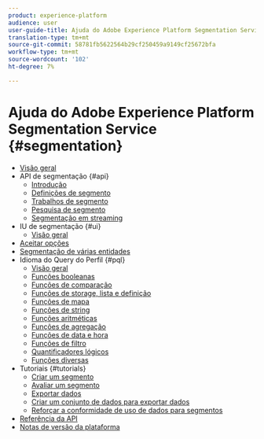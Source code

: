```yaml
---
product: experience-platform
audience: user
user-guide-title: Ajuda do Adobe Experience Platform Segmentation Service
translation-type: tm+mt
source-git-commit: 58781fb5622564b29cf250459a9149cf25672bfa
workflow-type: tm+mt
source-wordcount: '102'
ht-degree: 7%

---
```



# Ajuda do Adobe Experience Platform Segmentation Service {#segmentation}

- [Visão geral](home.md)
- API de segmentação {#api}
   - [Introdução](api/getting-started.md)
   - [Definições de segmento](api/segment-definitions.md)
   - [Trabalhos de segmento](api/segment-jobs.md)
   - [Pesquisa de segmento](api/segment-search.md)
   - [Segmentação em streaming](api/streaming-segmentation.md)
- IU de segmentação {#ui}
   - [Visão geral](ui/overview.md)
- [Aceitar opções](honoring-opt-outs.md)
- [Segmentação de várias entidades](multi-entity-segmentation.md)
- Idioma do Query do Perfil {#pql}
   - [Visão geral](pql/overview.md)
   - [Funções booleanas](pql/boolean-functions.md)
   - [Funções de comparação](pql/comparison-functions.md)
   - [Funções de storage, lista e definição](pql/array-functions.md)
   - [Funções de mapa](pql/map-functions.md)
   - [Funções de string](pql/string-functions.md)
   - [Funções aritméticas](pql/arithmetic-functions.md)
   - [Funções de agregação](pql/aggregation-functions.md)
   - [Funções de data e hora](pql/datetime-functions.md)
   - [Funções de filtro](pql/filter-functions.md)
   - [Quantificadores lógicos](pql/logical-quantifiers.md)
   - [Funções diversas](pql/misc-functions.md)
- Tutoriais {#tutorials}
   - [Criar um segmento](tutorials/create-a-segment.md)
   - [Avaliar um segmento](tutorials/evaluate-a-segment.md)
   - [Exportar dados](tutorials/export-data.md)
   - [Criar um conjunto de dados para exportar dados](tutorials/create-dataset-export-segment.md)
   - [Reforçar a conformidade de uso de dados para segmentos](tutorials/governance.md)
- [Referência da API](https://www.adobe.io/apis/experienceplatform/home/api-reference.html#!acpdr/swagger-specs/segmentation.yaml)
- [Notas de versão da plataforma](https://www.adobe.com/go/platform-release-notes-en)